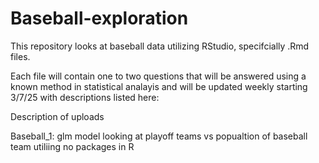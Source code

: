 # Baseball-exploration
This repository looks at baseball data utilizing RStudio, specifcially .Rmd files. 

Each file will contain one to two questions that will be answered using a known method in statistical analayis and will be updated weekly starting 3/7/25 with descriptions listed here:

Description of uploads

Baseball_1: glm model looking at playoff teams vs popualtion of baseball team utiliing no packages in R
